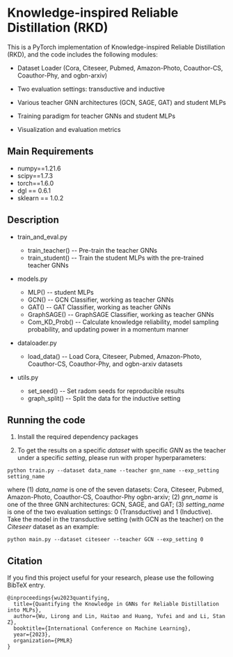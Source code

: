 #  Knowledge-inspired Reliable Distillation (RKD)

This is a PyTorch implementation of Knowledge-inspired Reliable Distillation (RKD), and the code includes the following modules:

* Dataset Loader (Cora, Citeseer, Pubmed, Amazon-Photo, Coauthor-CS, Coauthor-Phy, and ogbn-arxiv)

* Two evaluation settings: transductive and inductive

* Various teacher GNN architectures (GCN, SAGE, GAT) and student MLPs

* Training paradigm for teacher GNNs and student MLPs

* Visualization and evaluation metrics 

  

## Main Requirements

* numpy==1.21.6
* scipy==1.7.3
* torch==1.6.0
* dgl == 0.6.1
* sklearn == 1.0.2



## Description

* train_and_eval.py  
  * train_teacher() -- Pre-train the teacher GNNs
  * train_student() -- Train the student MLPs with the pre-trained teacher GNNs
* models.py  
  
  * MLP() -- student MLPs
  * GCN() -- GCN Classifier, working as teacher GNNs
  * GAT() -- GAT Classifier, working as teacher GNNs
  * GraphSAGE() -- GraphSAGE Classifier, working as teacher GNNs
  * Com_KD_Prob() -- Calculate knowledge reliability, model sampling probability, and updating power in a momentum manner
* dataloader.py  

  * load_data() -- Load Cora, Citeseer, Pubmed, Amazon-Photo, Coauthor-CS, Coauthor-Phy, and ogbn-arxiv datasets
* utils.py  
  * set_seed() -- Set radom seeds for reproducible results
  * graph_split() -- Split the data for the inductive setting




## Running the code

1. Install the required dependency packages

3. To get the results on a specific *dataset* with specific *GNN* as the teacher under a specific *setting*, please run with proper hyperparameters:

  ```
python train.py --dataset data_name --teacher gnn_name --exp_setting setting_name
  ```

where (1) *data_name* is one of the seven datasets: Cora, Citeseer, Pubmed, Amazon-Photo, Coauthor-CS, Coauthor-Phy  ogbn-arxiv; (2) *gnn_name* is one of the three GNN architectures: GCN, SAGE, and GAT; (3) *setting_name* is one of the two evaluation settings: 0 (Transductive) and 1 (Inductive). Take the model in the transductive setting  (with GCN as the teacher) on the *Citeseer* dataset as an example: 

```
python main.py --dataset citeseer --teacher GCN --exp_setting 0
```



## Citation

If you find this project useful for your research, please use the following BibTeX entry.

```
@inproceedings{wu2023quantifying,
  title={Quantifying the Knowledge in GNNs for Reliable Distillation into MLPs},
  author={Wu, Lirong and Lin, Haitao and Huang, Yufei and and Li, Stan Z},
  booktitle={International Conference on Machine Learning},
  year={2023},
  organization={PMLR}
}
```